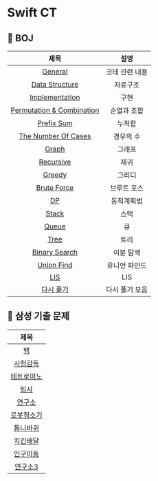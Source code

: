 # Swift CT

## 🍎 BOJ
| 제목 | 설명 |
| :-: | :-: |
| [General](https://github.com/KayAhn0126/SwiftCT/tree/main/General) | 코테 관련 내용 |
| [Data Structure](https://github.com/KayAhn0126/SwiftCT/tree/main/DataStructure) | 자료구조 |
| [Implementation](https://github.com/KayAhn0126/SwiftCT/tree/main/Implementation) | 구현 |
| [Permutation & Combination](https://github.com/KayAhn0126/SwiftCT/tree/main/PermutationCombination) | 순열과 조합 |
| [Prefix Sum](https://github.com/KayAhn0126/SwiftCT/tree/main/PrefixSum) | 누적합 |
| [The Number Of Cases](https://github.com/KayAhn0126/SwiftCT/tree/main/TheNumberOfCases) | 경우의 수 |
| [Graph](https://github.com/KayAhn0126/SwiftCT/tree/main/Graph) | 그래프 |
| [Recursive](https://github.com/KayAhn0126/SwiftCT/tree/main/Recursive) | 재귀 |
| [Greedy](https://github.com/KayAhn0126/SwiftCT/tree/main/Greedy) | 그리디 |
| [Brute Force](https://github.com/KayAhn0126/SwiftCT/tree/main/BruteForce) | 브루트 포스 |
| [DP](https://github.com/KayAhn0126/SwiftCT/tree/main/DP) | 동적계획법 |
| [Stack](https://github.com/KayAhn0126/SwiftCT/tree/main/Stack) | 스택 |
| [Queue](https://github.com/KayAhn0126/SwiftCT/tree/main/Queue) | 큐|
| [Tree](https://github.com/KayAhn0126/SwiftCT/tree/main/Tree) | 트리 |
| [Binary Search](https://github.com/KayAhn0126/SwiftCT/tree/main/BinarySearch) | 이분 탐색 |
| [Union Find](https://github.com/KayAhn0126/SwiftCT/tree/main/UnionFind) | 유니언 파인드 |
| [LIS](https://github.com/KayAhn0126/SwiftCT/tree/main/LIS) | LIS |
| [다시 풀기](https://github.com/KayAhn0126/SwiftCT/tree/main/Re-Solve) | 다시 풀기 모음 |

## 🍎 삼성 기출 문제
| 제목 |
| :-: | 
| [뱀](https://github.com/KayAhn0126/SwiftCT/tree/main/Implementation/Snake) |
| [시험감독](https://github.com/KayAhn0126/SwiftCT/tree/main/Implementation/ExamViewer) | 
| [테트로미노](https://github.com/KayAhn0126/SwiftCT/tree/main/BruteForce/Tetromino) | 
| [퇴사](https://github.com/KayAhn0126/SwiftCT/tree/main/DP/Quit) | 
| [연구소](https://github.com/KayAhn0126/SwiftCT/tree/main/Graph/Laboratory) | 
| [로봇청소기](https://github.com/KayAhn0126/SwiftCT/tree/main/Implementation/RobotCleaner) | 
| [톱니바퀴](https://github.com/KayAhn0126/SwiftCT/tree/main/Implementation/Gear) | 
| [치킨배달](https://github.com/KayAhn0126/SwiftCT/tree/main/BruteForce/ChickenDelivery) | 
| [인구이동](https://github.com/KayAhn0126/SwiftCT/tree/main/Graph/PopulationMovement) | 
| [연구소3](https://github.com/KayAhn0126/SwiftCT/tree/main/Graph/Laboratory3) | 
